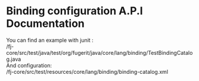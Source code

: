 ﻿# Binding configuration A.P.I Documentation #

You can find an example with junit :  
/fj-core/src/test/java/test/org/fugerit/java/core/lang/binding/TestBindingCatalog.java  
And configuration:  
/fj-core/src/test/resources/core/lang/binding/binding-catalog.xml  
